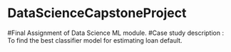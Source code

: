 # DataScienceCapstoneProject

#Final Assignment of Data Science ML module. 
#Case study description : To find the best classifier model for estimating loan default. 

